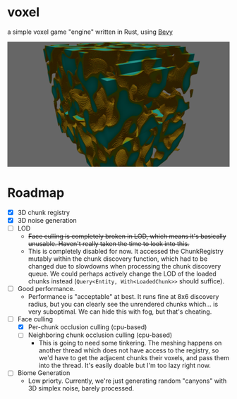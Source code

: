 # voxel

a simple voxel game "engine" written in Rust, using
[Bevy](https://bevyengine.org/)

![screenshot](https://github.com/therealnv6/voxel/blob/main/.assets/screenshot1.png)

# Roadmap

- [x] 3D chunk registry
- [x] 3D noise generation
- [ ] LOD
  - ~~Face culling is completely broken in LOD, which means it's basically
    unusable. Haven't really taken the time to look into this.~~
  - This is completely disabled for now. It accessed the ChunkRegistry mutably
    within the chunk discovery function, which had to be changed due to
    slowdowns when processing the chunk discovery queue. We could perhaps
    actively change the LOD of the loaded chunks instead
    (`Query<Entity, With<LoadedChunk>>` should suffice).
- [ ] Good performance.
  - Performance is "acceptable" at best. It runs fine at 8x6 discovery radius,
    but you can clearly see the unrendered chunks which... is very suboptimal.
    We can hide this with fog, but that's cheating.
- [ ] Face culling
  - [x] Per-chunk occlusion culling (cpu-based)
  - [ ] Neighboring chunk occlusion culling (cpu-based)
    - This is going to need some tinkering. The meshing happens on another
      thread which does not have access to the registry, so we'd have to get the
      adjacent chunks their voxels, and pass them into the thread. It's easily
      doable but I'm too lazy right now.
- [ ] Biome Generation
  - Low priorty. Currently, we're just generating random "canyons" with 3D
    simplex noise, barely processed.
